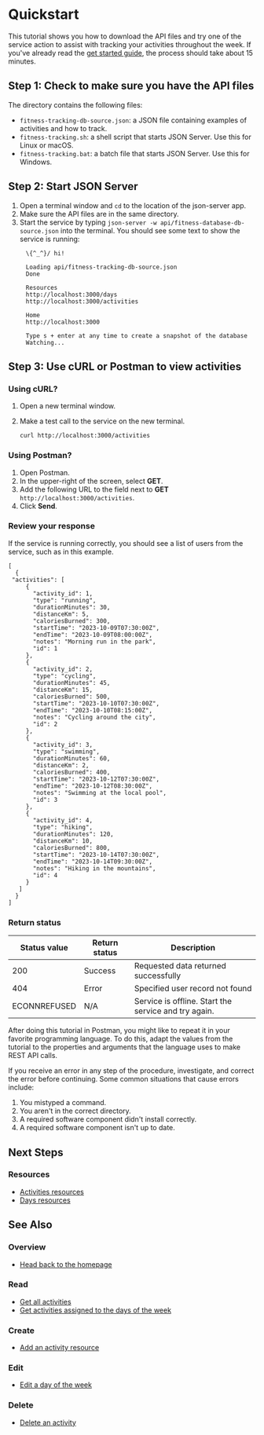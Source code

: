 # Quickstart

This tutorial shows you how to download the API files and try one of the service action to assist with tracking your activities throughout the week. 
If you've already read the [get started guide](before-you-get-started.md), the process should take about 15 minutes.

## Step 1: Check to make sure you have the API files

The directory contains the following files:

*  `fitness-tracking-db-source.json`: a JSON file containing examples of activities and how to track.
*  `fitness-tracking.sh`: a shell script that starts JSON Server. Use this for Linux or macOS.
*  `fitness-tracking.bat`: a batch file that starts JSON Server. Use this for Windows.

## Step 2: Start JSON Server

1. Open a terminal window and `cd` to the location of the json-server app.
2. Make sure the API files are in the same directory.
3. Start the service by typing `json-server -w api/fitness-database-db-source.json` into the terminal. You should see some text to show the service is running:

```
     \{^_^}/ hi!

     Loading api/fitness-tracking-db-source.json
     Done

     Resources
     http://localhost:3000/days
     http://localhost:3000/activities

     Home
     http://localhost:3000

     Type s + enter at any time to create a snapshot of the database
     Watching...
```

## Step 3: Use cURL or Postman to view activities

### Using cURL?

1. Open a new terminal window.
2. Make a test call to the service on the new terminal.

    ```
    curl http://localhost:3000/activities
    ```

### Using Postman?

1. Open Postman.
2. In the upper-right of the screen, select **GET**.
3. Add the following URL to the field next to **GET** `http://localhost:3000/activities`.
4. Click **Send**.

### Review your response

If the service is running correctly, you should see a list of users from the service, such as in this example.

```
[
  {
 "activities": [
     {
       "activity_id": 1,
       "type": "running",
       "durationMinutes": 30,
       "distanceKm": 5,
       "caloriesBurned": 300,
       "startTime": "2023-10-09T07:30:00Z",
       "endTime": "2023-10-09T08:00:00Z",
       "notes": "Morning run in the park",
       "id": 1
     },
     {
       "activity_id": 2,
       "type": "cycling",
       "durationMinutes": 45,
       "distanceKm": 15,
       "caloriesBurned": 500,
       "startTime": "2023-10-10T07:30:00Z",
       "endTime": "2023-10-10T08:15:00Z",
       "notes": "Cycling around the city",
       "id": 2
     },
     { 
       "activity_id": 3,
       "type": "swimming",
       "durationMinutes": 60,
       "distanceKm": 2,
       "caloriesBurned": 400,
       "startTime": "2023-10-12T07:30:00Z",
       "endTime": "2023-10-12T08:30:00Z",
       "notes": "Swimming at the local pool",
       "id": 3
     },
     {
       "activity_id": 4,
       "type": "hiking",
       "durationMinutes": 120,
       "distanceKm": 10,
       "caloriesBurned": 800,
       "startTime": "2023-10-14T07:30:00Z",
       "endTime": "2023-10-14T09:30:00Z",
       "notes": "Hiking in the mountains",
       "id": 4
     }
   ]
  }
]
   ```


### Return status

| Status value | Return status | Description |
| ------------- | ----------- | ----------- |
| 200 | Success | Requested data returned successfully |
| 404 | Error | Specified user record not found |
|  ECONNREFUSED | N/A | Service is offline. Start the service and try again. |


After doing this tutorial in Postman, you might like to repeat it in
your favorite programming language. To do this, adapt the values from
the tutorial to the properties and arguments that the language uses to
make REST API calls.

If you receive an error in any step of the procedure, investigate, and correct the error before continuing. Some common situations that cause errors include:

1. You mistyped a command.
2. You aren't in the correct directory.
3. A required software component didn't install correctly.
4. A required software component isn't up to date.


## Next Steps

### Resources

* [Activities resources](../api/activities.md)
* [Days resources](../api/days.md)


## See Also

### Overview

* [Head back to the homepage](../index.md)

### Read

* [Get all activities](../api/get-activities.md)
* [Get activities assigned to the days of the week](../api/get-days.md)

### Create

* [Add an activity resource](../api/post-new-activity.md)

### Edit

* [Edit a day of the week](../api/put-days.md)

### Delete

* [Delete an activity](../api/delete-activities.md)